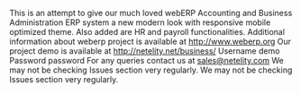 This is an attempt to give our much loved webERP Accounting and Business Administration ERP system a new modern look with responsive mobile optimized theme. Also added are HR and payroll functionalities. 
Additional information about weberp project is available at http://www.weberp.org Our project demo is available at http://netelity.net/business/ 
Username demo 
Password password 
For any queries contact us at sales@netelity.com We may not be checking Issues section very regularly. We may not be checking Issues section very regularly.
